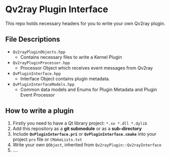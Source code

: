 # Qv2ray Plugin Interface

This repo holds necessary headers for you to write your own Qv2ray plugin.

## File Descriptions

- `Qv2rayPluginObjects.hpp`
  - Contains necessary files to write a Kernel Plugin
- `Qv2rayPluginProcessor.hpp`
  - Processor Object which receives event messages from Qv2ray
- `QvPluginInterface.hpp`
  - Interface Object contains plugin metadata.
- `QvPluginInterfaceModels.hpp`
  - Common data models and Enums for Plugin Metadata and Plugin Event Processor

## How to write a plugin

1. Firstly you need to have a Qt library project: `*.so *.dll *.dylib`
2. Add this repository as a **git submodule** or as a **sub-directory**
3. Include **`QvPluginInterface.pri`** or **`QvPluginInterface.cmake`** into your project `pro` file or `CMakeLists.txt`
4. Write your own `QObject`, inherited from `Qv2rayPlugin::Qv2rayInterface`
5. ….